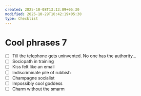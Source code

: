 ```yaml
---
created: 2025-10-08T13:13:09+05:30
modified: 2025-10-29T10:42:19+05:30
type: Checklist
---
```


# Cool phrases 7

- [ ] Till the telephone gets uninvented. No one has the authority...
- [ ] Sociopath in training
- [ ] Kiss felt like an email
- [ ] Indiscriminate pile of rubbish
- [ ] Champagne socialist
- [ ] Impossibly cool goddess 
- [ ] Charm without the smarm
